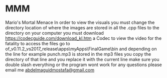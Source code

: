 # MMM
Mario's Mortal Menace
In order to view the visuals you must change the directory location of where the images are stored in all the .cpp files to the directory on your computer you must download https://codecguide.com/download_kl.htm a Codec to view the video for the fatality to access the files go to of_v0.11.2_vs2017_release\apps\myApps\FinalGame\bin and depending on the line for example punch.mp3 is stored in the mp3 files you copy the directory of that line and you replace it with the current line make sure you double slash everything or the program wont work for any questions please email me abdelmaguidmostafa@gmail.com
